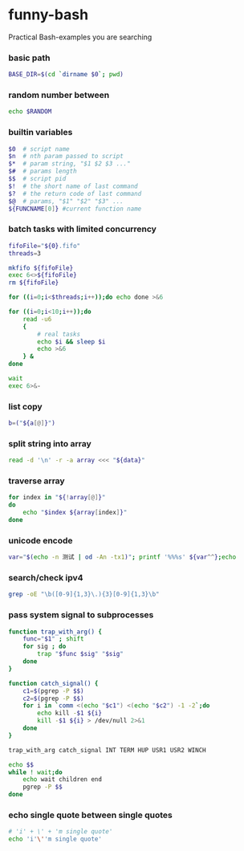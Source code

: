 # funny-bash
Practical Bash-examples you are searching

### basic path
``` bash
BASE_DIR=$(cd `dirname $0`; pwd)
```

### random number between
``` bash
echo $RANDOM
```

### builtin variables
``` bash
$0  # script name
$n  # nth param passed to script
$*  # param string, "$1 $2 $3 ..."
$#  # params length
$$  # script pid
$!  # the short name of last command
$?  # the return code of last command
$@  # params, "$1" "$2" "$3" ...
${FUNCNAME[0]} #current function name
```

### batch tasks with limited concurrency
``` bash
fifoFile="${0}.fifo"
threads=3

mkfifo ${fifoFile}
exec 6<>${fifoFile}
rm ${fifoFile}

for ((i=0;i<$threads;i++));do echo done >&6

for ((i=0;i<10;i++));do
    read -u6
    {
        # real tasks
        echo $i && sleep $i
        echo >&6
    } &
done

wait
exec 6>&-
```

### list copy
``` bash
b=("${a[@]}")
```

### split string into array
``` bash
read -d '\n' -r -a array <<< "${data}"
```

### traverse array
``` bash
for index in "${!array[@]}"
do
    echo "$index ${array[index]}"
done
```

### unicode encode
``` bash
var="$(echo -n 测试 | od -An -tx1)"; printf '%%%s' ${var^^};echo
```

### search/check ipv4
``` bash
grep -oE "\b([0-9]{1,3}\.){3}[0-9]{1,3}\b"
```

### pass system signal to subprocesses
``` bash
function trap_with_arg() {
    func="$1" ; shift
    for sig ; do
        trap "$func $sig" "$sig"
    done
}

function catch_signal() {
    c1=$(pgrep -P $$)
    c2=$(pgrep -P $$)
    for i in `comm <(echo "$c1") <(echo "$c2") -1 -2`;do
        echo kill -$1 ${i}
        kill -$1 ${i} > /dev/null 2>&1
    done
}

trap_with_arg catch_signal INT TERM HUP USR1 USR2 WINCH

echo $$
while ! wait;do
    echo wait children end
    pgrep -P $$
done
```

### echo single quote between single quotes
``` bash
# 'i' + \' + 'm single quote'
echo 'i'\''m single quote'
```

